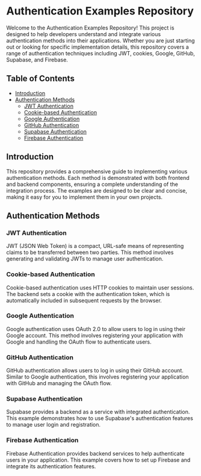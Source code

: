 # Authentication Examples Repository

Welcome to the Authentication Examples Repository! This project is designed to help developers understand and integrate various authentication methods into their applications. Whether you are just starting out or looking for specific implementation details, this repository covers a range of authentication techniques including JWT, cookies, Google, GitHub, Supabase, and Firebase.

## Table of Contents

- [Introduction](#introduction)
- [Authentication Methods](#authentication-methods)
  - [JWT Authentication](#jwt-authentication)
  - [Cookie-based Authentication](#cookie-based-authentication)
  - [Google Authentication](#google-authentication)
  - [GitHub Authentication](#github-authentication)
  - [Supabase Authentication](#supabase-authentication)
  - [Firebase Authentication](#firebase-authentication)

## Introduction

This repository provides a comprehensive guide to implementing various authentication methods. Each method is demonstrated with both frontend and backend components, ensuring a complete understanding of the integration process. The examples are designed to be clear and concise, making it easy for you to implement them in your own projects.

## Authentication Methods

### JWT Authentication

JWT (JSON Web Token) is a compact, URL-safe means of representing claims to be transferred between two parties. This method involves generating and validating JWTs to manage user authentication.

### Cookie-based Authentication

Cookie-based authentication uses HTTP cookies to maintain user sessions. The backend sets a cookie with the authentication token, which is automatically included in subsequent requests by the browser.

### Google Authentication

Google authentication uses OAuth 2.0 to allow users to log in using their Google account. This method involves registering your application with Google and handling the OAuth flow to authenticate users.

### GitHub Authentication

GitHub authentication allows users to log in using their GitHub account. Similar to Google authentication, this involves registering your application with GitHub and managing the OAuth flow.

### Supabase Authentication

Supabase provides a backend as a service with integrated authentication. This example demonstrates how to use Supabase's authentication features to manage user login and registration.

### Firebase Authentication

Firebase Authentication provides backend services to help authenticate users in your application. This example covers how to set up Firebase and integrate its authentication features.
